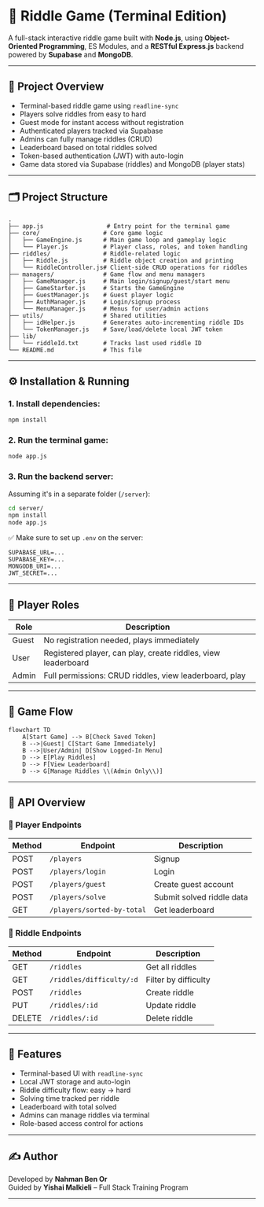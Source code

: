 # 🧠 Riddle Game (Terminal Edition)

A full-stack interactive riddle game built with **Node.js**, using **Object-Oriented Programming**, ES Modules, and a **RESTful Express.js** backend powered by **Supabase** and **MongoDB**.

---

## 🎯 Project Overview

- Terminal-based riddle game using `readline-sync`
- Players solve riddles from easy to hard
- Guest mode for instant access without registration
- Authenticated players tracked via Supabase
- Admins can fully manage riddles (CRUD)
- Leaderboard based on total riddles solved
- Token-based authentication (JWT) with auto-login
- Game data stored via Supabase (riddles) and MongoDB (player stats)

---

## 🗂️ Project Structure

```
.
├── app.js                  # Entry point for the terminal game
├── core/                  # Core game logic
│   ├── GameEngine.js      # Main game loop and gameplay logic
│   └── Player.js          # Player class, roles, and token handling
├── riddles/               # Riddle-related logic
│   ├── Riddle.js          # Riddle object creation and printing
│   └── RiddleController.js# Client-side CRUD operations for riddles
├── managers/              # Game flow and menu managers
│   ├── GameManager.js     # Main login/signup/guest/start menu
│   ├── GameStarter.js     # Starts the GameEngine
│   ├── GuestManager.js    # Guest player logic
│   ├── AuthManager.js     # Login/signup process
│   └── MenuManager.js     # Menus for user/admin actions
├── utils/                 # Shared utilities
│   ├── idHelper.js        # Generates auto-incrementing riddle IDs
│   └── TokenManager.js    # Save/load/delete local JWT token
├── lib/
│   └── riddleId.txt       # Tracks last used riddle ID
└── README.md              # This file
```

---

## ⚙️ Installation & Running

### 1. Install dependencies:
```bash
npm install
```

### 2. Run the terminal game:
```bash
node app.js
```

### 3. Run the backend server:
Assuming it's in a separate folder (`/server`):
```bash
cd server/
npm install
node app.js
```

✅ Make sure to set up `.env` on the server:
```env
SUPABASE_URL=...
SUPABASE_KEY=...
MONGODB_URI=...
JWT_SECRET=...
```

---

## 👥 Player Roles

| Role   | Description |
|--------|-------------|
| Guest  | No registration needed, plays immediately |
| User   | Registered player, can play, create riddles, view leaderboard |
| Admin  | Full permissions: CRUD riddles, view leaderboard, play |

---

## 🔁 Game Flow

```mermaid
flowchart TD
    A[Start Game] --> B[Check Saved Token]
    B -->|Guest| C[Start Game Immediately]
    B -->|User/Admin| D[Show Logged-In Menu]
    D --> E[Play Riddles]
    D --> F[View Leaderboard]
    D --> G[Manage Riddles \\(Admin Only\\)]
```

---

## 🔧 API Overview

### 🔐 Player Endpoints
| Method | Endpoint                | Description               |
|--------|-------------------------|---------------------------|
| POST   | `/players`              | Signup                    |
| POST   | `/players/login`        | Login                     |
| POST   | `/players/guest`        | Create guest account      |
| POST   | `/players/solve`        | Submit solved riddle data |
| GET    | `/players/sorted-by-total` | Get leaderboard         |

### 🧩 Riddle Endpoints
| Method | Endpoint                  | Description         |
|--------|---------------------------|---------------------|
| GET    | `/riddles`                | Get all riddles     |
| GET    | `/riddles/difficulty/:d`  | Filter by difficulty|
| POST   | `/riddles`                | Create riddle       |
| PUT    | `/riddles/:id`            | Update riddle       |
| DELETE | `/riddles/:id`            | Delete riddle       |

---

## 🧪 Features

- Terminal-based UI with `readline-sync`
- Local JWT storage and auto-login
- Riddle difficulty flow: easy → hard
- Solving time tracked per riddle
- Leaderboard with total solved
- Admins can manage riddles via terminal
- Role-based access control for actions

---

## ✍️ Author

Developed by **Nahman Ben Or**  
Guided by **Yishai Malkieli** – Full Stack Training Program

---
